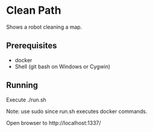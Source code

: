 # Clean Path

Shows a robot cleaning a map.

## Prerequisites

- docker
- Shell (git bash on Windows or Cygwin)

## Running

Execute ./run.sh

Note: use sudo since run.sh executes docker commands.

Open browser to http://localhost:1337/
